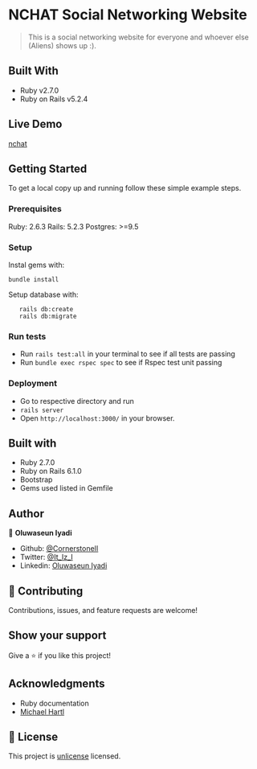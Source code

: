 # NCHAT Social Networking Website

> This is a social networking website for everyone and whoever else (Aliens) shows up :).

## Built With

-   Ruby v2.7.0
-   Ruby on Rails v5.2.4

## Live Demo

[nchat]()

## Getting Started

To get a local copy up and running follow these simple example steps.

### Prerequisites

Ruby: 2.6.3
Rails: 5.2.3
Postgres: >=9.5

### Setup

Instal gems with:

```
bundle install
```

Setup database with:

```
   rails db:create
   rails db:migrate
```

### Run tests

-   Run `rails test:all` in your terminal to see if all tests are passing
-   Run `bundle exec rspec spec` to see if Rspec test unit passing

### Deployment

-   Go to respective directory and run
-   `rails server`
-   Open `http://localhost:3000/` in your browser.

## Built with

-   Ruby 2.7.0
-   Ruby on Rails 6.1.0
-   Bootstrap
-   Gems used listed in Gemfile

## Author

👤 **Oluwaseun Iyadi**

-   Github: [@CornerstoneII](https://github.com/CornerstoneII)
-   Twitter: [@It_Iz_I](https://twitter.com/It_Iz_I)
-   Linkedin: [Oluwaseun Iyadi](https://www.linkedin.com/in/oluwaseun-iyadi-773584b4/)

## 🤝 Contributing

Contributions, issues, and feature requests are welcome!

## Show your support

Give a ⭐️ if you like this project!

## Acknowledgments

-   Ruby documentation
-   [Michael Hartl](https://www.michaelhartl.com/)

## 📝 License

This project is [unlicense](./LICENSE) licensed.
